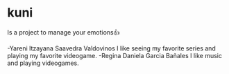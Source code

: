 # kuni
Is a project to manage your emotions👍

-Yareni Itzayana Saavedra Valdovinos
I like seeing my favorite series and playing my favorite videogame.
-Regina Daniela Garcia Bañales
I like music and playing videogames.
